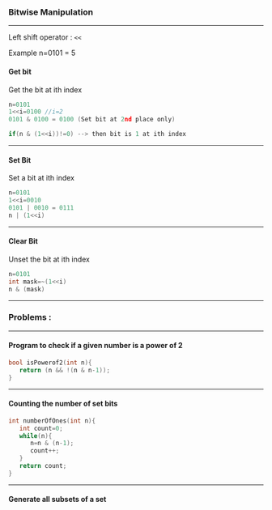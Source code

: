 ### Bitwise Manipulation 

---

Left shift operator : `<<`

Example n=0101 = 5

#### Get bit

Get the bit at ith index

```cpp
n=0101
1<<i=0100 //i=2
0101 & 0100 = 0100 (Set bit at 2nd place only)

if(n & (1<<i))!=0) --> then bit is 1 at ith index
```

---

#### Set Bit

Set a bit at ith index

```cpp
n=0101
1<<i=0010
0101 | 0010 = 0111
n | (1<<i)
```

---

#### Clear Bit

Unset the bit at ith index

```cpp
n=0101
int mask=~(1<<i)
n & (mask)
```

---

### Problems : 

---

#### Program to check if a given number is a power of 2

```cpp
bool isPowerof2(int n){
   return (n && !(n & n-1));
}
```

---

#### Counting the number of set bits

```cpp
int numberOfOnes(int n){
   int count=0;
   while(n){
      n=n & (n-1);
      count++;
   }
   return count;
}
```

---

#### Generate all subsets of a set




